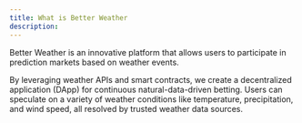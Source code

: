```yaml
---
title: What is Better Weather
description:
---
```


Better Weather is an innovative platform that allows users to participate in prediction markets based on weather events.

By leveraging weather APIs and smart contracts, we create a decentralized application (DApp) for continuous natural-data-driven betting. Users can speculate on a variety of weather conditions like temperature, precipitation, and wind speed, all resolved by trusted weather data sources.